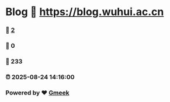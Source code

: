 # Blog :link: https://blog.wuhui.ac.cn 
### :page_facing_up: [2](https://blog.wuhui.ac.cn/tag.html) 
### :speech_balloon: 0 
### :hibiscus: 233 
### :alarm_clock: 2025-08-24 14:16:00 
### Powered by :heart: [Gmeek](https://github.com/Meekdai/Gmeek)
